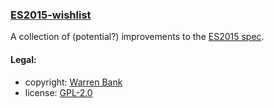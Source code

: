 ### [ES2015-wishlist](https://github.com/warren-bank/ES2015-wishlist)

A collection of (potential?) improvements to the [ES2015 spec](http://www.ecma-international.org/ecma-262/6.0/).

#### Legal:

* copyright: [Warren Bank](https://github.com/warren-bank)
* license: [GPL-2.0](https://www.gnu.org/licenses/old-licenses/gpl-2.0.txt)
